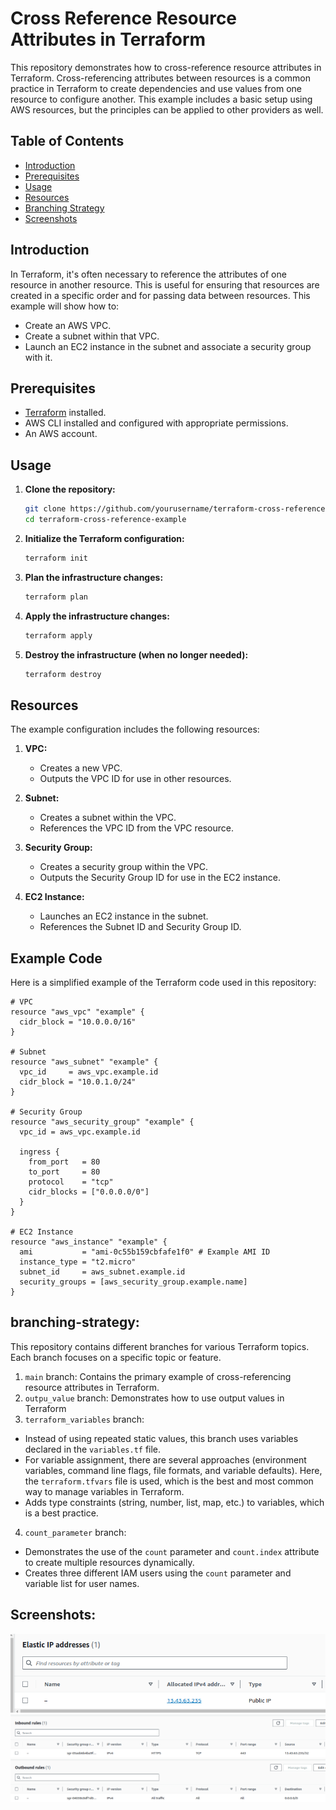 # Cross Reference Resource Attributes in Terraform

This repository demonstrates how to cross-reference resource attributes in Terraform. Cross-referencing attributes between resources is a common practice in Terraform to create dependencies and use values from one resource to configure another. This example includes a basic setup using AWS resources, but the principles can be applied to other providers as well.

## Table of Contents

- [Introduction](#introduction)
- [Prerequisites](#prerequisites)
- [Usage](#usage)
- [Resources](#resources)
- [Branching Strategy](#branching-strategy)
- [Screenshots](#screenshots)




## Introduction

In Terraform, it's often necessary to reference the attributes of one resource in another resource. This is useful for ensuring that resources are created in a specific order and for passing data between resources. This example will show how to:

- Create an AWS VPC.
- Create a subnet within that VPC.
- Launch an EC2 instance in the subnet and associate a security group with it.

## Prerequisites

- [Terraform](https://www.terraform.io/downloads.html) installed.
- AWS CLI installed and configured with appropriate permissions.
- An AWS account.

## Usage

1. **Clone the repository:**

    ```sh
    git clone https://github.com/yourusername/terraform-cross-reference-example.git
    cd terraform-cross-reference-example
    ```

2. **Initialize the Terraform configuration:**

    ```sh
    terraform init
    ```

3. **Plan the infrastructure changes:**

    ```sh
    terraform plan
    ```

4. **Apply the infrastructure changes:**

    ```sh
    terraform apply
    ```

5. **Destroy the infrastructure (when no longer needed):**

    ```sh
    terraform destroy
    ```

## Resources

The example configuration includes the following resources:

1. **VPC:**
    - Creates a new VPC.
    - Outputs the VPC ID for use in other resources.

2. **Subnet:**
    - Creates a subnet within the VPC.
    - References the VPC ID from the VPC resource.

3. **Security Group:**
    - Creates a security group within the VPC.
    - Outputs the Security Group ID for use in the EC2 instance.

4. **EC2 Instance:**
    - Launches an EC2 instance in the subnet.
    - References the Subnet ID and Security Group ID.

## Example Code

Here is a simplified example of the Terraform code used in this repository:

```hcl
# VPC
resource "aws_vpc" "example" {
  cidr_block = "10.0.0.0/16"
}

# Subnet
resource "aws_subnet" "example" {
  vpc_id     = aws_vpc.example.id
  cidr_block = "10.0.1.0/24"
}

# Security Group
resource "aws_security_group" "example" {
  vpc_id = aws_vpc.example.id

  ingress {
    from_port   = 80
    to_port     = 80
    protocol    = "tcp"
    cidr_blocks = ["0.0.0.0/0"]
  }
}

# EC2 Instance
resource "aws_instance" "example" {
  ami           = "ami-0c55b159cbfafe1f0" # Example AMI ID
  instance_type = "t2.micro"
  subnet_id     = aws_subnet.example.id
  security_groups = [aws_security_group.example.name]
}
```
## branching-strategy:
This repository contains different branches for various Terraform topics. Each branch focuses on a specific topic or feature. 
1. `main` branch: Contains the primary example of cross-referencing resource attributes in Terraform.
2. `outpu_value` branch: Demonstrates how to use output values in Terraform
3. `terraform_variables` branch:
  - Instead of using repeated static values, this branch uses variables declared in the `variables.tf` file.
  - For variable assignment, there are several approaches (environment variables, command line flags, file formats, and variable defaults). Here, the `terraform.tfvars` file is used, which is the best and most common way to manage variables in Terraform.
  - Adds type constraints (string, number, list, map, etc.) to variables, which is a best practice.
4. `count_parameter` branch:

  - Demonstrates the use of the `count` parameter and `count.index` attribute to create multiple resources dynamically.
  - Creates three different IAM users using the `count` parameter and variable list for user names.
## Screenshots:

![alt text](<Screenshot from 2024-06-18 15-09-27.png>)
![alt text](<Screenshot from 2024-06-18 15-10-43.png>)
![alt text](<Screenshot from 2024-06-18 15-10-55.png>)